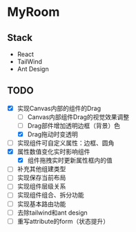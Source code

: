 # MyRoom

## Stack

- React
- TailWind
- Ant Design


## TODO

- [x] 实现Canvas内部的组件的Drag
  - [ ] Canvas内部组件Drag的视觉效果调整
  - [ ] Drag部件增加透明边框（背景）色
  - [x] Drag拖动时变透明
- [ ] 实现组件可自定义属性：边框、圆角
- [x] 属性数值变化实时影响组件
  - [x] 组件拖拽实时更新属性框内的值
- [ ] 补充其他组建类型
- [ ] 实现保存当前布局
- [ ] 实现组件层级关系
- [ ] 实现组件组合、拆分功能
- [ ] 实现基本路由功能
- [ ] 去除tailwind和ant design
- [ ] 重写attribute的form（状态提升）